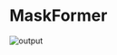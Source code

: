 # MaskFormer
![output](https://github.com/RenardiAdryan/MaskFormer/assets/34513519/31ef8834-8996-4a7b-a29a-affcc562e4dc)
